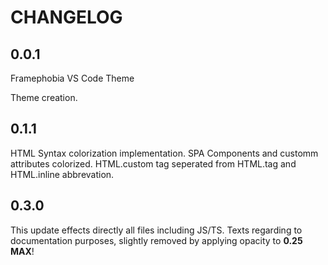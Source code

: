 # CHANGELOG

## 0.0.1

Framephobia VS Code Theme

Theme creation.

## 0.1.1

HTML Syntax colorization implementation. SPA Components and customm attributes colorized. HTML.custom tag seperated from HTML.tag and HTML.inline abbrevation.

## 0.3.0

This update effects directly all files including JS/TS. Texts regarding to documentation purposes, slightly removed by applying opacity to **0.25 MAX**!
